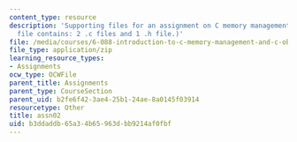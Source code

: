 ```yaml
---
content_type: resource
description: 'Supporting files for an assignment on C memory management. (This ZIP
  file contains: 2 .c files and 1 .h file.)'
file: /media/courses/6-088-introduction-to-c-memory-management-and-c-object-oriented-programming-january-iap-2010/b3ddaddb65a34b65963dbb9214af0fbf_assn02.zip
file_type: application/zip
learning_resource_types:
- Assignments
ocw_type: OCWFile
parent_title: Assignments
parent_type: CourseSection
parent_uid: b2fe6f42-3ae4-25b1-24ae-8a0145f03914
resourcetype: Other
title: assn02
uid: b3ddaddb-65a3-4b65-963d-bb9214af0fbf
---
```


